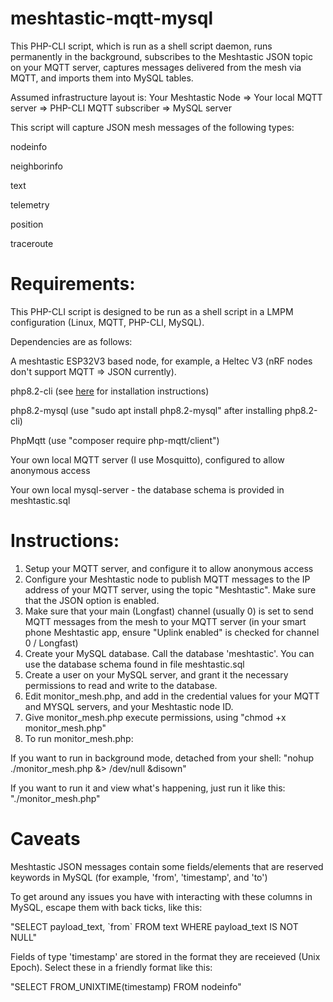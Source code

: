 # meshtastic-mqtt-mysql

This PHP-CLI script, which is run as a shell script daemon, runs permanently in the background, subscribes to the Meshtastic JSON topic on your MQTT server, captures messages delivered from the mesh via MQTT, and imports them into MySQL tables.

Assumed infrastructure layout is: Your Meshtastic Node => Your local MQTT server => PHP-CLI MQTT subscriber => MySQL server

This script will capture JSON mesh messages of the following types:

nodeinfo

neighborinfo

text

telemetry

position

traceroute

# Requirements:
This PHP-CLI script is designed to be run as a shell script in a LMPM configuration (Linux, MQTT, PHP-CLI, MySQL).

Dependencies are as follows:

A meshtastic ESP32V3 based node, for example, a Heltec V3 (nRF nodes don't support MQTT => JSON currently).

php8.2-cli (see <a href='https://php.watch/articles/install-php82-ubuntu-debian'>here</a> for installation instructions) 

php8.2-mysql (use "sudo apt install php8.2-mysql" after installing php8.2-cli)

PhpMqtt (use "composer require php-mqtt/client")

Your own local MQTT server (I use Mosquitto), configured to allow anonymous access

Your own local mysql-server - the database schema is provided in meshtastic.sql

# Instructions:
1) Setup your MQTT server, and configure it to allow anonymous access
2) Configure your Meshtastic node to publish MQTT messages to the IP address of your MQTT server, using the topic "Meshtastic". Make sure that the JSON option is enabled.
3) Make sure that your main (Longfast) channel (usually 0) is set to send MQTT messages from the mesh to your MQTT server (in your smart phone Meshtastic app, ensure "Uplink enabled" is checked for channel 0 / Longfast)
4) Create your MySQL database. Call the database 'meshtastic'. You can use the database schema found in file meshtastic.sql
5) Create a user on your MySQL server, and grant it the necessary permissions to read and write to the database.
6) Edit monitor_mesh.php, and add in the credential values for your MQTT and MYSQL servers, and your Meshtastic node ID.
7) Give monitor_mesh.php execute permissions, using "chmod +x monitor_mesh.php"
8) To run monitor_mesh.php:

If you want to run in background mode, detached from your shell: "nohup ./monitor_mesh.php &> /dev/null &disown"

If you want to run it and view what's happening, just run it like this: "./monitor_mesh.php"

# Caveats
Meshtastic JSON messages contain some fields/elements that are reserved keywords in MySQL (for example, 'from', 'timestamp', and 'to')

To get around any issues you have with interacting with these columns in MySQL, escape them with back ticks, like this:

"SELECT payload_text, \`from\` FROM text WHERE payload_text IS NOT NULL"

Fields of type 'timestamp' are stored in the format they are receieved (Unix Epoch). Select these in a friendly format like this:

"SELECT FROM_UNIXTIME(timestamp) FROM nodeinfo"
